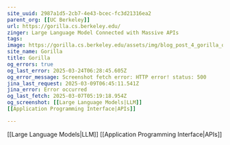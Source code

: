 ```yaml
---
site_uuid: 2987a1d5-2cb7-4e43-bcec-fc3d21316ea2
parent_org: [[UC Berkeley]]
url: https://gorilla.cs.berkeley.edu/
zinger: Large Language Model Connected with Massive APIs
tags: 
image: https://gorilla.cs.berkeley.edu/assets/img/blog_post_4_gorilla_open_function_calling.png
site_name: Gorilla
title: Gorilla
og_errors: true
og_last_error: 2025-03-24T06:28:45.605Z
og_error_message: Screenshot fetch error: HTTP error! status: 500
jina_last_request: 2025-03-09T06:45:11.541Z
jina_error: Error occurred
og_last_fetch: 2025-03-07T05:19:18.954Z
og_screenshot: [[Large Language Models|LLM]]
[[Application Programming Interface|APIs]]

---
```

[[Large Language Models|LLM]]
[[Application Programming Interface|APIs]]
